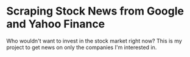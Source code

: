 # Scraping Stock News from Google and Yahoo Finance

Who wouldn't want to invest in the stock market right now? This is my project to get news on only the companies I'm interested in.
